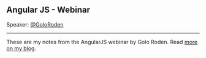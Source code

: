 Angular JS - Webinar
---

Speaker: [@GoloRoden](http://twitter.com/GoldenRoden)  

---

These are my notes from the AngularJS webinar by Golo Roden. Read [more on my blog](http://juristr.com/blog/2014/05/angular-baby-steps/).
